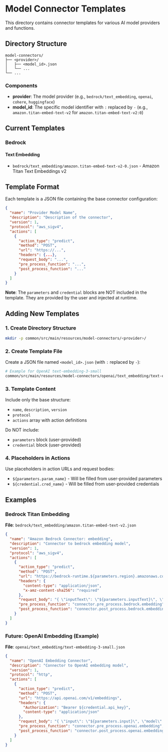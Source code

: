 # Model Connector Templates

This directory contains connector templates for various AI model providers and functions.

## Directory Structure

```
model-connectors/
├── <provider>/
│   ├── <model_id>.json
│   └── ...
└── ...
```

### Components

- **provider**: The model provider (e.g., `bedrock/text_embedding`, `openai`, `cohere`, `huggingface`)
- **model_id**: The specific model identifier with `:` replaced by `-` (e.g., `amazon.titan-embed-text-v2` for `amazon.titan-embed-text-v2:0`)

## Current Templates

### Bedrock

#### Text Embedding
- `bedrock/text_embedding/amazon.titan-embed-text-v2-0.json` - Amazon Titan Text Embeddings v2

## Template Format

Each template is a JSON file containing the base connector configuration:

```json
{
  "name": "Provider Model Name",
  "description": "Description of the connector",
  "version": 1,
  "protocol": "aws_sigv4",
  "actions": [
    {
      "action_type": "predict",
      "method": "POST",
      "url": "https://...",
      "headers": {...},
      "request_body": "...",
      "pre_process_function": "...",
      "post_process_function": "..."
    }
  ]
}
```

**Note**: The `parameters` and `credential` blocks are NOT included in the template. They are provided by the user and injected at runtime.

## Adding New Templates

### 1. Create Directory Structure

```bash
mkdir -p common/src/main/resources/model-connectors/<provider>/
```

### 2. Create Template File

Create a JSON file named `<model_id>.json` (with `:` replaced by `-`):

```bash
# Example for OpenAI text-embedding-3-small
common/src/main/resources/model-connectors/openai/text_embedding/text-embedding-3-small.json
```

### 3. Template Content

Include only the base structure:
- `name`, `description`, `version`
- `protocol`
- `actions` array with action definitions

Do NOT include:
- `parameters` block (user-provided)
- `credential` block (user-provided)

### 4. Placeholders in Actions

Use placeholders in action URLs and request bodies:
- `${parameters.param_name}` - Will be filled from user-provided parameters
- `${credential.cred_name}` - Will be filled from user-provided credentials

## Examples

### Bedrock Titan Embedding

**File**: `bedrock/text_embedding/amazon.titan-embed-text-v2.json`

```json
{
  "name": "Amazon Bedrock Connector: embedding",
  "description": "Connector to bedrock embedding model",
  "version": 1,
  "protocol": "aws_sigv4",
  "actions": [
    {
      "action_type": "predict",
      "method": "POST",
      "url": "https://bedrock-runtime.${parameters.region}.amazonaws.com/model/${parameters.model}/invoke",
      "headers": {
        "content-type": "application/json",
        "x-amz-content-sha256": "required"
      },
      "request_body": "{ \"inputText\": \"${parameters.inputText}\", \"dimensions\": ${parameters.dimensions}, \"normalize\": ${parameters.normalize}, \"embeddingTypes\": ${parameters.embeddingTypes} }",
      "pre_process_function": "connector.pre_process.bedrock.embedding",
      "post_process_function": "connector.post_process.bedrock.embedding"
    }
  ]
}
```

### Future: OpenAI Embedding (Example)

**File**: `openai/text_embedding/text-embedding-3-small.json`

```json
{
  "name": "OpenAI Embedding Connector",
  "description": "Connector to OpenAI embedding model",
  "version": 1,
  "protocol": "http",
  "actions": [
    {
      "action_type": "predict",
      "method": "POST",
      "url": "https://api.openai.com/v1/embeddings",
      "headers": {
        "Authorization": "Bearer ${credential.api_key}",
        "content-type": "application/json"
      },
      "request_body": "{ \"input\": \"${parameters.input}\", \"model\": \"${parameters.model}\" }",
      "pre_process_function": "connector.pre_process.openai.embedding",
      "post_process_function": "connector.post_process.openai.embedding"
    }
  ]
}
```

